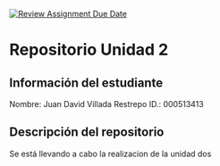 [![Review Assignment Due Date](https://classroom.github.com/assets/deadline-readme-button-22041afd0340ce965d47ae6ef1cefeee28c7c493a6346c4f15d667ab976d596c.svg)](https://classroom.github.com/a/1ZoG1vmu)
# Repositorio Unidad 2 #
## Información del estudiante
Nombre: Juan David Villada Restrepo 
ID.:  000513413
## Descripción del repositorio
Se está llevando a cabo la realizacion de la unidad dos 
